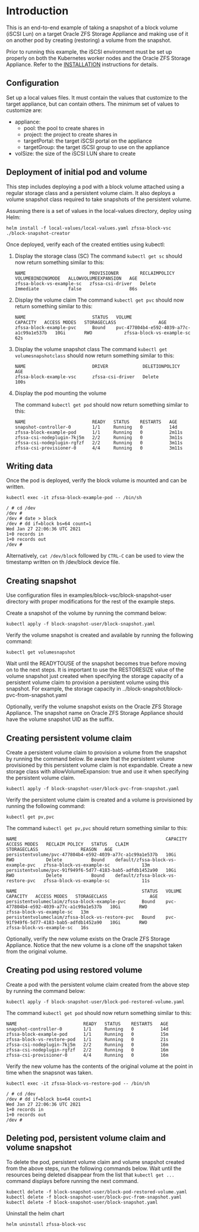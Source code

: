 # Introduction

This is an end-to-end example of taking a snapshot of a block volume (iSCSI Lun) 
on a target Oracle ZFS Storage Appliance and making use of it
on another pod by creating (restoring) a volume from the snapshot.

Prior to running this example, the iSCSI environment must be set up properly
on both the Kubernetes worker nodes and the Oracle ZFS Storage Appliance.
Refer to the [INSTALLATION](../../INSTALLATION.md) instructions for details.

## Configuration

Set up a local values files. It must contain the values that customize to the 
target appliance, but can contain others. The minimum set of values to
customize are:

* appliance:
  * pool: the pool to create shares in
  * project: the project to create shares in
  * targetPortal: the target iSCSI portal on the appliance
  * targetGroup: the target iSCSI group to use on the appliance
* volSize: the size of the iSCSI LUN share to create

## Deployment of initial pod and volume

This step includes deploying a pod with a block volume attached using a regular 
storage class and a persistent volume claim. It also deploys a volume snapshot class
required to take snapshots of the persistent volume.

Assuming there is a set of values in the local-values directory, deploy using Helm:

```text
helm install -f local-values/local-values.yaml zfssa-block-vsc ./block-snapshot-creator
```

Once deployed, verify each of the created entities using kubectl:

1. Display the storage class (SC)
    The command `kubectl get sc` should now return something similar to this:

    ```text
	NAME                        PROVISIONER        RECLAIMPOLICY   VOLUMEBINDINGMODE   ALLOWVOLUMEEXPANSION   AGE
	zfssa-block-vs-example-sc   zfssa-csi-driver   Delete          Immediate           false                  86s
    ```
2. Display the volume claim
    The command `kubectl get pvc` should now return something similar to this:
    ```text
	NAME                         STATUS   VOLUME                                     CAPACITY   ACCESS MODES   STORAGECLASS                AGE
	zfssa-block-example-pvc      Bound    pvc-477804b4-e592-4039-a77c-a1c99a1e537b   10Gi       RWO            zfssa-block-vs-example-sc   62s
    ```
3. Display the volume snapshot class
    The command `kubectl get volumesnapshotclass` should now return something similar to this:
    ```text
	NAME                         DRIVER             DELETIONPOLICY   AGE
	zfssa-block-example-vsc      zfssa-csi-driver   Delete           100s
    ```
4. Display the pod mounting the volume

    The command `kubectl get pod` should now return something similar to this:
    ```text
    NAME                         READY   STATUS    RESTARTS   AGE
    snapshot-controller-0        1/1     Running   0          14d
    zfssa-block-example-pod      1/1     Running   0          2m11s
    zfssa-csi-nodeplugin-7kj5m   2/2     Running   0          3m11s
    zfssa-csi-nodeplugin-rgfzf   2/2     Running   0          3m11s
    zfssa-csi-provisioner-0      4/4     Running   0          3m11s
    ```

## Writing data

Once the pod is deployed, verify the block volume is mounted and can be written. 

```text
kubectl exec -it zfssa-block-example-pod -- /bin/sh

/ # cd /dev
/dev # 
/dev # date > block
/dev # dd if=block bs=64 count=1
Wed Jan 27 22:06:36 UTC 2021
1+0 records in
1+0 records out
/dev #
```
Alternatively, `cat /dev/block` followed by `CTRL-C` can be used to view the timestamp written on th /dev/block device file.

## Creating snapshot 

Use configuration files in examples/block-vsc/block-snapshot-user directory with proper modifications 
for the rest of the example steps.

Create a snapshot of the volume by running the command below:

```text
kubectl apply -f block-snapshot-user/block-snapshot.yaml
```

Verify the volume snapshot is created and available by running the following command:

```text
kubectl get volumesnapshot
```

Wait until the READYTOUSE of the snapshot becomes true before moving on to the next steps.
It is important to use the RESTORESIZE value of the volume snapshot just created when specifying
the storage capacity of a persistent volume claim to provision a persistent volume using this
snapshot. For example, the storage capacity in ../block-snapshot/block-pvc-from-snapshot.yaml

Optionally, verify the volume snapshot exists on the Oracle ZFS Storage Appliance. The snapshot name
on Oracle ZFS Storage Appliance should have the volume snapshot UID as the suffix.

## Creating persistent volume claim 

Create a persistent volume claim to provision a volume from the snapshot by running
the command below. Be aware that the persistent volume provisioned by this persistent volume claim
is not expandable. Create a new storage class with allowVolumeExpansion: true and use it when
specifying the persistent volume claim.

```text
kubectl apply -f block-snapshot-user/block-pvc-from-snapshot.yaml
```

Verify the persistent volume claim is created and a volume is provisioned by running the following command:

```text
kubectl get pv,pvc
```

The command `kubectl get pv,pvc` should return something similar to this:
```text
NAME                                                        CAPACITY   ACCESS MODES   RECLAIM POLICY   STATUS   CLAIM                                STORAGECLASS                REASON   AGE
persistentvolume/pvc-477804b4-e592-4039-a77c-a1c99a1e537b   10Gi       RWO            Delete           Bound    default/zfssa-block-vs-example-pvc   zfssa-block-vs-example-sc            13m
persistentvolume/pvc-91f949f6-5d77-4183-bab5-adfdb1452a90   10Gi       RWO            Delete           Bound    default/zfssa-block-vs-restore-pvc   zfssa-block-vs-example-sc            11s

NAME                                               STATUS   VOLUME                                     CAPACITY   ACCESS MODES   STORAGECLASS                AGE
persistentvolumeclaim/zfssa-block-example-pvc      Bound    pvc-477804b4-e592-4039-a77c-a1c99a1e537b   10Gi       RWO            zfssa-block-vs-example-sc   13m
persistentvolumeclaim/zfssa-block-vs-restore-pvc   Bound    pvc-91f949f6-5d77-4183-bab5-adfdb1452a90   10Gi       RWO            zfssa-block-vs-example-sc   16s
```

Optionally, verify the new volume exists on the Oracle ZFS Storage Appliance. Notice that the new
volume is a clone off the snapshot taken from the original volume.

## Creating pod using restored volume

Create a pod with the persistent volume claim created from the above step by running the command below:

```text
kubectl apply -f block-snapshot-user/block-pod-restored-volume.yaml
```

The command `kubectl get pod` should now return something similar to this:
```text
NAME                         READY   STATUS    RESTARTS   AGE
snapshot-controller-0        1/1     Running   0          14d
zfssa-block-example-pod      1/1     Running   0          15m
zfssa-block-vs-restore-pod   1/1     Running   0          21s
zfssa-csi-nodeplugin-7kj5m   2/2     Running   0          16m
zfssa-csi-nodeplugin-rgfzf   2/2     Running   0          16m
zfssa-csi-provisioner-0      4/4     Running   0          16m
```

Verify the new volume has the contents of the original volume at the point in time 
when the snapsnot was taken.

```text
kubectl exec -it zfssa-block-vs-restore-pod -- /bin/sh

/ # cd /dev
/dev # dd if=block bs=64 count=1
Wed Jan 27 22:06:36 UTC 2021
1+0 records in
1+0 records out
/dev # 
```

## Deleting pod, persistent volume claim and volume snapshot

To delete the pod, persistent volume claim and volume snapshot created from the above steps,
run the following commands below. Wait until the resources being deleted disappear from
the list that `kubectl get ...` command displays before running the next command.

```text
kubectl delete -f block-snapshot-user/block-pod-restored-volume.yaml
kubectl delete -f block-snapshot-user/block-pvc-from-snapshot.yaml
kubectl delete -f block-snapshot-user/block-snapshot.yaml
```

Uninstall the helm chart
```text
helm uninstall zfssa-block-vsc
```